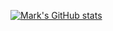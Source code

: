 

[![Mark's GitHub stats](https://github-readme-stats.vercel.app/api?username=marjonlynch)](https://github.com/marjonlynch/github-readme-stats)

